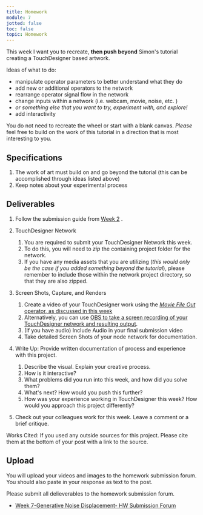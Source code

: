 ```yaml
---
title: Homework
module: 7
jotted: false
toc: false
topic: Homework
---
```



This week I want you to recreate, **then push beyond** Simon's tutorial creating a TouchDesigner based artwork.

Ideas of what to do:

- manipulate operator parameters to better understand what they do
- add new or additional operators to the network
- rearrange operator signal flow in the network
- change inputs within a network (i.e. webcam, movie, noise, etc. )
- _or something else that you want to try, experiment with, and explore!_
- add interactivity

You do not need to recreate the wheel or start with a blank canvas. _Please_ feel free to build on the work of this tutorial in a direction that is most interesting to you.

## Specifications

1. The work of art must build on and go beyond the tutorial (this can be accomplished through ideas listed above)
2. Keep notes about your experimental process


## Deliverables

1. Follow the submission guide from [Week 2](https://montana-media-arts.github.io/340-interactive-art/modules/week-2/homework/) .

1. TouchDesigner Network
	1. You are required to submit your TouchDesigner Network this week.
	2. To do this, you will need to _zip_ the containing project folder for the network.
	3. If you have any media assets that you are utilizing (_this would only be the case if you added something beyond the tutorial_), please remember to include those within the network project directory, so that they are also zipped.
2. Screen Shots, Capture, and Renders
	1. Create a video of your TouchDesigner work using the [_Movie File Out_ operator, as discussed in this week]({{site.baseurl}}/modules/week-3/recordVideoOut/) 
	2. Alternatively, you can use [OBS to take a screen recording of your TouchDesigner network and resulting output]({{site.baseurl}}/modules/week-2/captureYourDisplay/).
	3. (If you have audio) Include Audio in your final submission video
	4. Take detailed Screen Shots of your node network for documentation.
3. Write Up: Provide written documentation of process and experience with this project.
	1. Describe the visual. Explain your creative process.
	2. How is it interactive?
	3. What problems did you run into this week, and how did you solve them? 
	4. What's next? How would you push this further?
	5. How was your experience working in TouchDesigner this week?  How would you approach this project differently?
4. Check out your colleagues work for this week.  Leave a comment or a brief critique.  

Works Cited: If you used any outside sources for this project.  Please cite them at the bottom of your post with a link to the source.

## Upload

You will upload your videos and images to the homework submission forum. You should also paste in your response as text to the post. 

Please submit all delieverables to the homework submission forum.

- [Week 7-Generative Noise Displacement- HW Submission Forum](https://moodle.umt.edu/mod/hsuforum/view.php?id=2636652)
